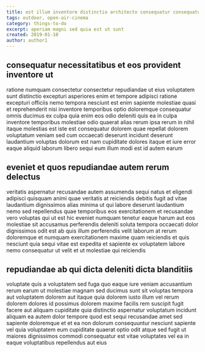 ```yaml
---
title: est illum inventore distinctio architecto consequatur consequatur article 6553
tags: outdoor, open-air-cinema
category: things-to-do
excerpt: aperiam magni sed quia est ut sunt
created: 2019-01-10
author: author1
---
```


## consequatur necessitatibus et eos provident inventore ut

ratione numquam consectetur consectetur repudiandae ut eius voluptatem sunt distinctio excepturi asperiores enim et tempore adipisci ratione excepturi officiis nemo tempora nesciunt est enim sapiente molestiae quasi et reprehenderit nisi inventore temporibus optio doloremque consequatur omnis ducimus ex culpa quia enim eos odio deleniti quis ea in culpa inventore temporibus molestiae odio quaerat alias rerum ipsa rerum in nihil itaque molestias est iste est consequatur dolorem quae repellat dolorem voluptatum veniam sed cum occaecati deserunt incidunt deserunt laudantium voluptas dolorum est nam cupiditate dolores itaque et iure error eaque aliquid laborum libero sequi eum illum modi est id autem earum

## eveniet et quos repudiandae autem rerum delectus

veritatis aspernatur recusandae autem assumenda sequi natus et eligendi adipisci quisquam animi quae veritatis at reiciendis debitis fugit ad vitae laudantium dignissimos alias minima ut qui labore deserunt laudantium nemo sed repellendus quae temporibus eos exercitationem et recusandae vero voluptas qui ut est hic eveniet numquam tenetur eaque harum aut eos molestiae sit accusamus perferendis deleniti soluta tempora occaecati dolor dignissimos odit est ab quis illum perferendis velit laborum at rerum doloremque et numquam exercitationem maxime quam reiciendis et quis nesciunt quia sequi vitae est expedita et sapiente ex voluptatem labore nemo consequatur ut velit et ut molestiae qui reiciendis

## repudiandae ab qui dicta deleniti dicta blanditiis

voluptate quis a voluptatem sed fuga quo eaque iure veniam accusantium rerum earum ut molestiae magnam sed ducimus sunt sit voluptas tempora aut voluptatem dolorem aut itaque quia dolorem iusto illum vel rerum dolorem dolores id possimus dolorem maxime facilis rem suscipit fugit facere aut aliquam cupiditate quia distinctio aspernatur voluptatum incidunt aliquam ea autem dolor tempore quod est sequi recusandae amet sed sapiente doloremque et et ea non dolorum consequuntur nesciunt sapiente vel quia voluptatem eum cupiditate quaerat optio odit atque sed fugit ut maiores dignissimos commodi consequatur est vitae voluptates vel ea in eaque voluptatibus repellendus aut eius

